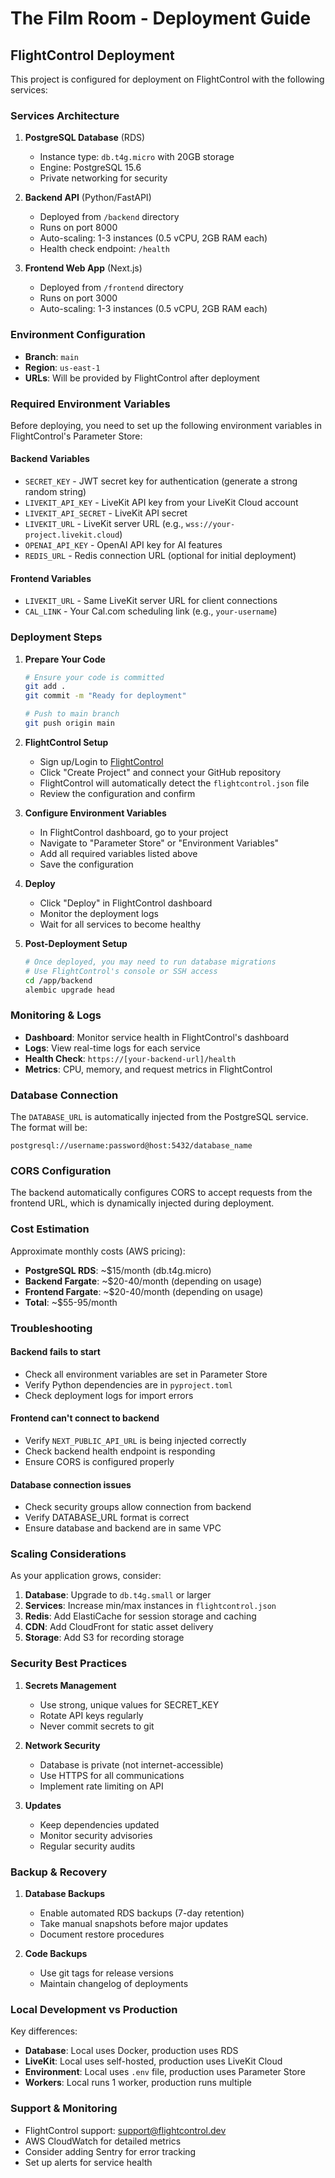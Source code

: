 # The Film Room - Deployment Guide

## FlightControl Deployment

This project is configured for deployment on FlightControl with the following services:

### Services Architecture

1. **PostgreSQL Database** (RDS)
   - Instance type: `db.t4g.micro` with 20GB storage
   - Engine: PostgreSQL 15.6
   - Private networking for security

2. **Backend API** (Python/FastAPI)
   - Deployed from `/backend` directory
   - Runs on port 8000
   - Auto-scaling: 1-3 instances (0.5 vCPU, 2GB RAM each)
   - Health check endpoint: `/health`

3. **Frontend Web App** (Next.js)
   - Deployed from `/frontend` directory
   - Runs on port 3000
   - Auto-scaling: 1-3 instances (0.5 vCPU, 2GB RAM each)

### Environment Configuration

- **Branch**: `main`
- **Region**: `us-east-1`
- **URLs**: Will be provided by FlightControl after deployment

### Required Environment Variables

Before deploying, you need to set up the following environment variables in FlightControl's Parameter Store:

#### Backend Variables
- `SECRET_KEY` - JWT secret key for authentication (generate a strong random string)
- `LIVEKIT_API_KEY` - LiveKit API key from your LiveKit Cloud account
- `LIVEKIT_API_SECRET` - LiveKit API secret
- `LIVEKIT_URL` - LiveKit server URL (e.g., `wss://your-project.livekit.cloud`)
- `OPENAI_API_KEY` - OpenAI API key for AI features
- `REDIS_URL` - Redis connection URL (optional for initial deployment)

#### Frontend Variables
- `LIVEKIT_URL` - Same LiveKit server URL for client connections
- `CAL_LINK` - Your Cal.com scheduling link (e.g., `your-username`)

### Deployment Steps

1. **Prepare Your Code**
   ```bash
   # Ensure your code is committed
   git add .
   git commit -m "Ready for deployment"
   
   # Push to main branch
   git push origin main
   ```

2. **FlightControl Setup**
   - Sign up/Login to [FlightControl](https://app.flightcontrol.dev)
   - Click "Create Project" and connect your GitHub repository
   - FlightControl will automatically detect the `flightcontrol.json` file
   - Review the configuration and confirm

3. **Configure Environment Variables**
   - In FlightControl dashboard, go to your project
   - Navigate to "Parameter Store" or "Environment Variables"
   - Add all required variables listed above
   - Save the configuration

4. **Deploy**
   - Click "Deploy" in FlightControl dashboard
   - Monitor the deployment logs
   - Wait for all services to become healthy

5. **Post-Deployment Setup**
   ```bash
   # Once deployed, you may need to run database migrations
   # Use FlightControl's console or SSH access
   cd /app/backend
   alembic upgrade head
   ```

### Monitoring & Logs

- **Dashboard**: Monitor service health in FlightControl's dashboard
- **Logs**: View real-time logs for each service
- **Health Check**: `https://[your-backend-url]/health`
- **Metrics**: CPU, memory, and request metrics in FlightControl

### Database Connection

The `DATABASE_URL` is automatically injected from the PostgreSQL service. The format will be:
```
postgresql://username:password@host:5432/database_name
```

### CORS Configuration

The backend automatically configures CORS to accept requests from the frontend URL, which is dynamically injected during deployment.

### Cost Estimation

Approximate monthly costs (AWS pricing):
- **PostgreSQL RDS**: ~$15/month (db.t4g.micro)
- **Backend Fargate**: ~$20-40/month (depending on usage)
- **Frontend Fargate**: ~$20-40/month (depending on usage)
- **Total**: ~$55-95/month

### Troubleshooting

#### Backend fails to start
- Check all environment variables are set in Parameter Store
- Verify Python dependencies are in `pyproject.toml`
- Check deployment logs for import errors

#### Frontend can't connect to backend
- Verify `NEXT_PUBLIC_API_URL` is being injected correctly
- Check backend health endpoint is responding
- Ensure CORS is configured properly

#### Database connection issues
- Check security groups allow connection from backend
- Verify DATABASE_URL format is correct
- Ensure database and backend are in same VPC

### Scaling Considerations

As your application grows, consider:

1. **Database**: Upgrade to `db.t4g.small` or larger
2. **Services**: Increase min/max instances in `flightcontrol.json`
3. **Redis**: Add ElastiCache for session storage and caching
4. **CDN**: Add CloudFront for static asset delivery
5. **Storage**: Add S3 for recording storage

### Security Best Practices

1. **Secrets Management**
   - Use strong, unique values for SECRET_KEY
   - Rotate API keys regularly
   - Never commit secrets to git

2. **Network Security**
   - Database is private (not internet-accessible)
   - Use HTTPS for all communications
   - Implement rate limiting on API

3. **Updates**
   - Keep dependencies updated
   - Monitor security advisories
   - Regular security audits

### Backup & Recovery

1. **Database Backups**
   - Enable automated RDS backups (7-day retention)
   - Take manual snapshots before major updates
   - Document restore procedures

2. **Code Backups**
   - Use git tags for release versions
   - Maintain changelog of deployments

### Local Development vs Production

Key differences:
- **Database**: Local uses Docker, production uses RDS
- **LiveKit**: Local uses self-hosted, production uses LiveKit Cloud
- **Environment**: Local uses `.env` file, production uses Parameter Store
- **Workers**: Local runs 1 worker, production runs multiple

### Support & Monitoring

- FlightControl support: support@flightcontrol.dev
- AWS CloudWatch for detailed metrics
- Consider adding Sentry for error tracking
- Set up alerts for service health